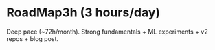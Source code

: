 # RoadMap3h (3 hours/day)

Deep pace (~72h/month). Strong fundamentals + ML experiments + v2 repos + blog post.
